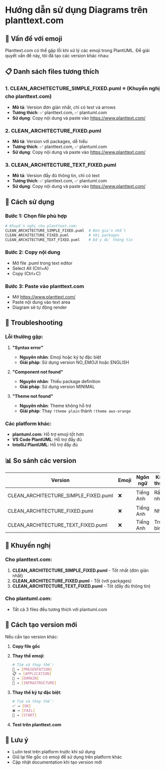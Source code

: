 # Hướng dẫn sử dụng Diagrams trên planttext.com

## 🎯 Vấn đề với emoji

Planttext.com có thể gặp lỗi khi xử lý các emoji trong PlantUML. Để giải quyết vấn đề này, tôi đã tạo các version khác nhau:

## 📋 Danh sách files tương thích

### 1. **CLEAN_ARCHITECTURE_SIMPLE_FIXED.puml** ⭐ (Khuyến nghị cho planttext.com)
- **Mô tả**: Version đơn giản nhất, chỉ có text và arrows
- **Tương thích**: ✅ planttext.com, ✅ plantuml.com
- **Sử dụng**: Copy nội dung và paste vào https://www.planttext.com/

### 2. **CLEAN_ARCHITECTURE_FIXED.puml**
- **Mô tả**: Version với packages, dễ hiểu
- **Tương thích**: ✅ planttext.com, ✅ plantuml.com
- **Sử dụng**: Copy nội dung và paste vào https://www.planttext.com/

### 3. **CLEAN_ARCHITECTURE_TEXT_FIXED.puml**
- **Mô tả**: Version đầy đủ thông tin, chỉ có text
- **Tương thích**: ✅ planttext.com, ✅ plantuml.com
- **Sử dụng**: Copy nội dung và paste vào https://www.planttext.com/

## 🚀 Cách sử dụng

### Bước 1: Chọn file phù hợp
```bash
# Khuyến nghị cho planttext.com:
CLEAN_ARCHITECTURE_SIMPLE_FIXED.puml  # Đơn giản nhất
CLEAN_ARCHITECTURE_FIXED.puml         # Với packages
CLEAN_ARCHITECTURE_TEXT_FIXED.puml    # Đầy đủ thông tin
```

### Bước 2: Copy nội dung
- Mở file .puml trong text editor
- Select All (Ctrl+A)
- Copy (Ctrl+C)

### Bước 3: Paste vào planttext.com
- Mở https://www.planttext.com/
- Paste nội dung vào text area
- Diagram sẽ tự động render

## 🔧 Troubleshooting

### Lỗi thường gặp:

1. **"Syntax error"**
   - **Nguyên nhân**: Emoji hoặc ký tự đặc biệt
   - **Giải pháp**: Sử dụng version NO_EMOJI hoặc ENGLISH

2. **"Component not found"**
   - **Nguyên nhân**: Thiếu package definition
   - **Giải pháp**: Sử dụng version MINIMAL

3. **"Theme not found"**
   - **Nguyên nhân**: Theme không hỗ trợ
   - **Giải pháp**: Thay `!theme plain` thành `!theme aws-orange`

### Các platform khác:

- **plantuml.com**: Hỗ trợ emoji tốt hơn
- **VS Code PlantUML**: Hỗ trợ đầy đủ
- **IntelliJ PlantUML**: Hỗ trợ đầy đủ

## 📊 So sánh các version

| Version | Emoji | Ngôn ngữ | Kích thước | Tương thích | Khuyến nghị |
|---------|-------|----------|------------|-------------|-------------|
| CLEAN_ARCHITECTURE_SIMPLE_FIXED.puml | ❌ | Tiếng Anh | Rất nhỏ | ✅ planttext.com | ⭐ Tốt nhất |
| CLEAN_ARCHITECTURE_FIXED.puml | ❌ | Tiếng Anh | Nhỏ | ✅ planttext.com | ✅ Tốt |
| CLEAN_ARCHITECTURE_TEXT_FIXED.puml | ❌ | Tiếng Anh | Trung bình | ✅ planttext.com | ✅ Tốt |

## 🎯 Khuyến nghị

### Cho planttext.com:
1. **CLEAN_ARCHITECTURE_SIMPLE_FIXED.puml** - Tốt nhất (đơn giản nhất)
2. **CLEAN_ARCHITECTURE_FIXED.puml** - Tốt (với packages)
3. **CLEAN_ARCHITECTURE_TEXT_FIXED.puml** - Tốt (đầy đủ thông tin)

### Cho plantuml.com:
- Tất cả 3 files đều tương thích với plantuml.com

## 🔄 Cách tạo version mới

Nếu cần tạo version khác:

1. **Copy file gốc**
2. **Thay thế emoji**:
   ```bash
   # Tìm và thay thế:
   🎨 → [PRESENTATION]
   📋 → [APPLICATION]
   🧠 → [DOMAIN]
   🔧 → [INFRASTRUCTURE]
   ```

3. **Thay thế ký tự đặc biệt**:
   ```bash
   # Tìm và thay thế:
   ✅ → [OK]
   ❌ → [FAIL]
   🚀 → [START]
   ```

4. **Test trên planttext.com**

## 📝 Lưu ý

- Luôn test trên platform trước khi sử dụng
- Giữ lại file gốc có emoji để sử dụng trên platform khác
- Cập nhật documentation khi tạo version mới
